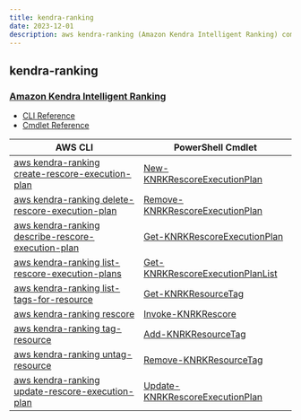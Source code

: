 ```yaml
---
title: kendra-ranking
date: 2023-12-01
description: aws kendra-ranking (Amazon Kendra Intelligent Ranking) command/cmdlet list.
---
```


## kendra-ranking

### [Amazon Kendra Intelligent Ranking](https://aws.amazon.com/kendra/)

* [CLI Reference](https://awscli.amazonaws.com/v2/documentation/api/latest/reference/kendra-ranking/index.html)
* [Cmdlet Reference](https://docs.aws.amazon.com/powershell/latest/reference/items/KendraRanking_cmdlets.html)

|AWS CLI|PowerShell Cmdlet|
|----|----|
|[aws kendra-ranking create-rescore-execution-plan](https://awscli.amazonaws.com/v2/documentation/api/latest/reference/kendra-ranking/create-rescore-execution-plan.html)|[New-KNRKRescoreExecutionPlan](https://docs.aws.amazon.com/powershell/latest/reference/items/New-KNRKRescoreExecutionPlan.html)|
|[aws kendra-ranking delete-rescore-execution-plan](https://awscli.amazonaws.com/v2/documentation/api/latest/reference/kendra-ranking/delete-rescore-execution-plan.html)|[Remove-KNRKRescoreExecutionPlan](https://docs.aws.amazon.com/powershell/latest/reference/items/Remove-KNRKRescoreExecutionPlan.html)|
|[aws kendra-ranking describe-rescore-execution-plan](https://awscli.amazonaws.com/v2/documentation/api/latest/reference/kendra-ranking/describe-rescore-execution-plan.html)|[Get-KNRKRescoreExecutionPlan](https://docs.aws.amazon.com/powershell/latest/reference/items/Get-KNRKRescoreExecutionPlan.html)|
|[aws kendra-ranking list-rescore-execution-plans](https://awscli.amazonaws.com/v2/documentation/api/latest/reference/kendra-ranking/list-rescore-execution-plans.html)|[Get-KNRKRescoreExecutionPlanList](https://docs.aws.amazon.com/powershell/latest/reference/items/Get-KNRKRescoreExecutionPlanList.html)|
|[aws kendra-ranking list-tags-for-resource](https://awscli.amazonaws.com/v2/documentation/api/latest/reference/kendra-ranking/list-tags-for-resource.html)|[Get-KNRKResourceTag](https://docs.aws.amazon.com/powershell/latest/reference/items/Get-KNRKResourceTag.html)|
|[aws kendra-ranking rescore](https://awscli.amazonaws.com/v2/documentation/api/latest/reference/kendra-ranking/rescore.html)|[Invoke-KNRKRescore](https://docs.aws.amazon.com/powershell/latest/reference/items/Invoke-KNRKRescore.html)|
|[aws kendra-ranking tag-resource](https://awscli.amazonaws.com/v2/documentation/api/latest/reference/kendra-ranking/tag-resource.html)|[Add-KNRKResourceTag](https://docs.aws.amazon.com/powershell/latest/reference/items/Add-KNRKResourceTag.html)|
|[aws kendra-ranking untag-resource](https://awscli.amazonaws.com/v2/documentation/api/latest/reference/kendra-ranking/untag-resource.html)|[Remove-KNRKResourceTag](https://docs.aws.amazon.com/powershell/latest/reference/items/Remove-KNRKResourceTag.html)|
|[aws kendra-ranking update-rescore-execution-plan](https://awscli.amazonaws.com/v2/documentation/api/latest/reference/kendra-ranking/update-rescore-execution-plan.html)|[Update-KNRKRescoreExecutionPlan](https://docs.aws.amazon.com/powershell/latest/reference/items/Update-KNRKRescoreExecutionPlan.html)|

